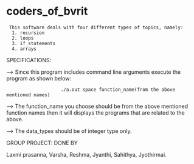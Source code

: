 # coders_of_bvrit

     This software deals with four different types of topics, namely:
      1. recursion
      2. loops
      3. if_statements
      4. arrays
   
   SPECIFICATIONS:

  -->  Since this program includes command line arguments execute the program as shown below:

                        ./a.out space function_name(from the above mentioned names)

  -->  The function_name you choose should be from the above mentioned function names then it will
        displays the programs that are related to the above.
  
  -->  The data_types should be of integer type only.
  
  
  GROUP PROJECT: DONE BY
  
  Laxmi prasanna,
  Varsha,
  Reshma,
  Jyanthi,
  Sahithya,
  Jyothirmai.
  
